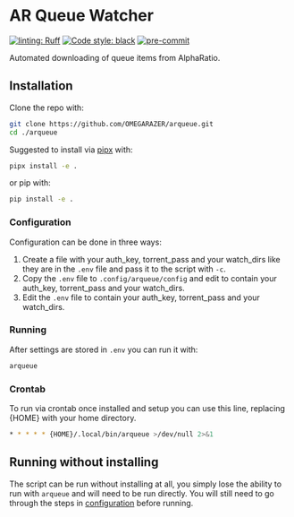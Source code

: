 # AR Queue Watcher

[![linting: Ruff](https://img.shields.io/endpoint?url=https://raw.githubusercontent.com/charliermarsh/ruff/main/assets/badge/v1.json&label=linting)](https://github.com/charliermarsh/ruff)
[![Code style: black](https://img.shields.io/badge/code%20style-black-000000.svg?logo=Python)](https://github.com/psf/black)
[![pre-commit](https://img.shields.io/badge/pre--commit-enabled-brightgreen?logo=pre-commit)](https://github.com/pre-commit/pre-commit)

Automated downloading of queue items from AlphaRatio.

## Installation

Clone the repo with:

```bash
git clone https://github.com/OMEGARAZER/arqueue.git
cd ./arqueue
```

Suggested to install via [pipx](https://pypa.github.io/pipx) with:

```bash
pipx install -e .
```

or pip with:

```bash
pip install -e .
```

### Configuration

Configuration can be done in three ways:

1. Create a file with your auth_key, torrent_pass and your watch_dirs like they are in the `.env` file and pass it to the script with `-c`.
2. Copy the `.env` file to `.config/arqueue/config` and edit to contain your auth_key, torrent_pass and your watch_dirs.
3. Edit the `.env` file to contain your auth_key, torrent_pass and your watch_dirs.

### Running

After settings are stored in `.env` you can run it with:

```bash
arqueue
```

### Crontab

To run via crontab once installed and setup you can use this line, replacing {HOME} with your home directory.

```bash
* * * * * {HOME}/.local/bin/arqueue >/dev/null 2>&1
```

## Running without installing

The script can be run without installing at all, you simply lose the ability to run with `arqueue` and will need to be run directly.
You will still need to go through the steps in [configuration](#configuration) before running.
